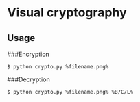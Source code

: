 # Visual cryptography

## Usage

###Encryption

    $ python crypto.py %filename.png%
    
###Decryption

    $ python crypto.py %filename.png% %B/C/L%
